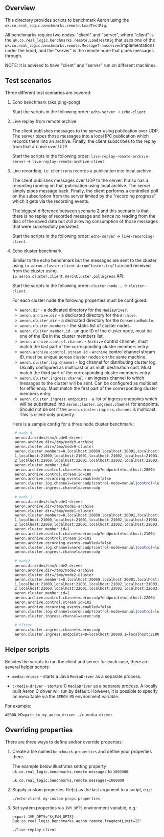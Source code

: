 Overview
--------

This directory provides scripts to benchmark Aeron using the `uk.co.real_logic.benchmarks.remote.LoadTestRig`.

All benchmarks require two nodes: "client" and "server", where "client" is the
`uk.co.real_logic.benchmarks.remote.LoadTestRig` that uses one of the
`uk.co.real_logic.benchmarks.remote.MessageTransceiver`implementations under the hood, and the "server" is the
remote node that pipes messages through.

NOTE: It is advised to have "client" and "server" run on different machines.

Test scenarios
--------------

Three different test scenarios are covered:
1. Echo benchmark (aka ping-pong)

    Start the scripts in the following order: `echo-server` -> `echo-client`.

1. Live replay from remote archive
    
    The client publishes messages to the server using publication over UDP. The server pipes those messages into a
    local IPC publication which records them into an archive. Finally, the client subscribes to the replay from that
    archive over UDP.
    
    Start the scripts in the following order: `live-replay-remote-archive-server` -> `live-replay-remote-archive-client`.

1. Live recording, i.e. client runs records a publication into local archive
    
    The client publishes messages over UDP to the server. It also has a recording running on that publication using
    local archive. The server simply pipes message back. Finally, the client performs a controlled poll on the
    subscription from the server limited by the "recording progress" which it gets via the recording events.
    
    The biggest difference between scenario 2 and this scenario is that there is no replay of recorded message and hence
    no reading from the disc of the saved data but still allowing consumption of those messages that were successfully
    persisted.
    
    Start the scripts in the following order: `echo-server` -> `live-recording-client`.

1. Echo cluster benchmark

   Similar to the echo benchmark but the messages are sent to the cluster using
   `io.aeron.cluster.client.AeronCluster.tryClaim` and received from the cluster using
   `io.aeron.cluster.client.AeronCluster.pollEgress` API.
   
   Start the scripts in the following order: `cluster-node` ... -> `cluster-client`.

   For each cluster node the following properties must be configured:
   - `aeron.dir` - a dedicated directory for the `MediaDriver`.
   - `aeron.archive.dir` - a dedicated directory for the `Archive`.
   - `aeron.cluster.dir` - a dedicated directory for the `ConsensusModule`.
   - `aeron.cluster.members` - the static list of cluster nodes.
   - `aeron.cluster.member.id` - unique ID of the cluster node, must be one of the IDs in the cluster members list.
   - `aeron.archive.control.channel` - `Archive` control channel, must match the last part of the corresponding cluster
     members entry.
   - `aeron.archive.control.stream.id` - `Archive` control channel stream ID, must be unique across cluster nodes on
     the same machine.
   - `aeron.cluster.log.channel` - log channel for distributing cluster log. Usually configured as multicast or as
     multi destination cast. Must match the third part of the corresponding cluster members entry.
   - `aeron.cluster.ingress.channel` - an ingress channel to which messages to the cluster will be sent. Can be
     configured as multicast for efficiency. Must match the first part of the corresponding cluster members entry.
   - `aeron.cluster.ingress.endpoints` - a list of ingress endpoints which will be substituted into
     `aeron.cluster.ingress.channel` for endpoints. Should not be set if the `aeron.cluster.ingress.channel` is
     multicast. This is client-only property.
     
   Here is a sample config for a three node cluster benchmark:
   ```bash
    # node 0
    aeron.dir=/dev/shm/node0-driver
    aeron.archive.dir=/tmp/node0-archive
    aeron.cluster.dir=/tmp/node0-cluster
    aeron.cluster.members=0,localhost:20000,localhost:20001,localhost:20002,localhost:20003,localhost:20004|\
    1,localhost:21000,localhost:21001,localhost:21002,localhost:21003,localhost:21004|\
    2,localhost:22000,localhost:22001,localhost:22002,localhost:22003,localhost:22004
    aeron.cluster.member.id=0
    aeron.archive.control.channel=aeron:udp?endpoint=localhost:20004
    aeron.archive.control.stream.id=100
    aeron.archive.recording.events.enabled=false
    aeron.cluster.log.channel=aeron:udp?control-mode=manual|control=localhost:20002
    aeron.cluster.ingress.channel=aeron:udp
    
    # node 1
    aeron.dir=/dev/shm/node1-driver
    aeron.archive.dir=/tmp/node1-archive
    aeron.cluster.dir=/tmp/node1-cluster
    aeron.cluster.members=0,localhost:20000,localhost:20001,localhost:20002,localhost:20003,localhost:20004|\
    1,localhost:21000,localhost:21001,localhost:21002,localhost:21003,localhost:21004|\
    2,localhost:22000,localhost:22001,localhost:22002,localhost:22003,localhost:22004
    aeron.cluster.member.id=1
    aeron.archive.control.channel=aeron:udp?endpoint=localhost:21004
    aeron.archive.control.stream.id=101
    aeron.archive.recording.events.enabled=false
    aeron.cluster.log.channel=aeron:udp?control-mode=manual|control=localhost:21002
    aeron.cluster.ingress.channel=aeron:udp
    
    # node2
    aeron.dir=/dev/shm/node2-driver
    aeron.archive.dir=/tmp/node2-archive
    aeron.cluster.dir=/tmp/node2-cluster
    aeron.cluster.members=0,localhost:20000,localhost:20001,localhost:20002,localhost:20003,localhost:20004|\
    1,localhost:21000,localhost:21001,localhost:21002,localhost:21003,localhost:21004|\
    2,localhost:22000,localhost:22001,localhost:22002,localhost:22003,localhost:22004
    aeron.cluster.member.id=2
    aeron.archive.control.channel=aeron:udp?endpoint=localhost:22004
    aeron.archive.control.stream.id=102
    aeron.archive.recording.events.enabled=false
    aeron.cluster.log.channel=aeron:udp?control-mode=manual|control=localhost:22002
    aeron.cluster.ingress.channel=aeron:udp
    
    # client
    aeron.cluster.ingress.channel=aeron:udp
    aeron.cluster.ingress.endpoints=0=localhost:20000,1=localhost:21000,2=localhost:22000
   ```
    

Helper scripts
--------------

Besides the scripts to run the client and server for each case, there are several helper scripts:
- `media-driver` - starts a Java `MediaDriver` as a separate process.

- `c-media-driver` - starts a C `MediaDriver` as a separate process.
A locally built Aeron C driver will run by default. However, it is possible to specify an executable via the
`AERON_MD` environment variable.

For example:
```
AERON_MD=path_to_my_aeron_driver ./c-media-driver
```

Overriding properties
---------------------

There are three ways to define and/or override properties:

1. Create a file named `benchmark.properties` and define your properties there.
    
    The example below illustrates setting property `uk.co.real_logic.benchmarks.remote.messages` to `1000000`:
    
    ```
    uk.co.real_logic.benchmarks.remote.messages=1000000
    ```

1. Supply custom properties file(s) as the last argument to a script, e.g.:
    
    ```
    ./echo-client my-custom-props.properties
    ```

1. Set system properties via `JVM_OPTS` environment variable, e.g.:
    
    ```
    export JVM_OPTS="${JVM_OPTS} -Duk.co.real_logic.benchmarks.aeron.remote.fragmentLimit=25"
    
    ./live-replay-client
    ```
